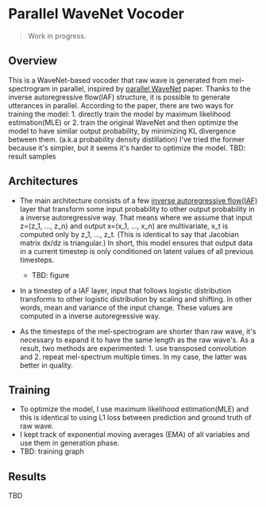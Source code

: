 # Parallel WaveNet Vocoder
> Work in progress.

## Overview
This is a WaveNet-based vocoder that raw wave is generated from mel-spectrogram in parallel, inspired by [parallel WaveNet]() paper.
Thanks to the inverse autoregressive flow(IAF) structure, it is possible to generate utterances in parallel.
According to the paper, there are two ways for training the model: 1. directly train the model by maximum likelihood estimation(MLE) or 2. train the original WaveNet and then optimize the model to have similar output probability, by minimizing KL divergence between them. (a.k.a probability density distillation)
I've tried the former because it's simpler, but it seems it's harder to optimize the model.
TBD: result samples

## Architectures
* The main architecture consists of a few [inverse autoregressive flow(IAF)](https://arxiv.org/abs/1606.04934) layer that transform some input probability to other output probability in a inverse autoregressive way.
That means where we assume that input z=(z_1, ..., z_n) and output x=(x_1, ..., x_n) are multivariate, x_t is computed only by z_1, ..., z_t.
(This is identical to say that Jacobian matrix dx/dz is triangular.)
In short, this model ensures that output data in a current timestep is only conditioned on latent values of all previous timesteps.
  * TBD: figure
* In a timestep of a IAF layer, input that follows logistic distribution transforms to other logistic distribution by scaling and shifting.
In other words, mean and variance of the input change.
These values are computed in a inverse autoregressive way.

* As the timesteps of the mel-spectrogram are shorter than raw wave, it's necessary to expand it to have the same length as the raw wave's.
As a result, two methods are experimented: 1. use transposed convolution and 2. repeat mel-spectrum multiple times.
In my case, the latter was better in quality.

## Training
* To optimize the model, I use maximum likelihood estimation(MLE) and this is identical to using L1 loss between prediction and ground truth of raw wave.
* I kept track of exponential moving averages (EMA) of all variables and use them in generation phase.
* TBD: training graph

## Results
TBD